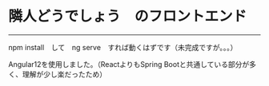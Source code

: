 # 隣人どうでしょう　のフロントエンド

---

npm install　して　ng serve　すれば動くはずです（未完成ですが。。。）

Angular12を使用しました。（ReactよりもSpring Bootと共通している部分が多く、理解が少し楽だったため）
